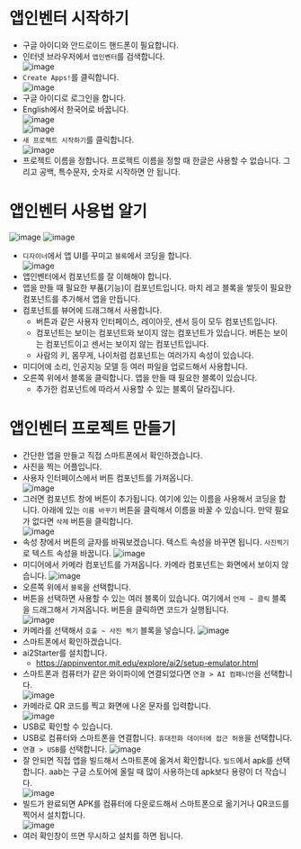 # 앱인벤터 시작하기
* 구글 아이디와 안드로이드 핸드폰이 필요합니다.
* 인터넷 브라우저에서 ```앱인벤터```를 검색합니다.   
![image](https://github.com/itple-sw/appinventer/assets/76088532/a22a1d0b-a774-4ff7-97ea-213b7b58e3d3)
* ```Create Apps!```를 클릭합니다.      
![image](https://github.com/itple-sw/appinventer/assets/76088532/9d388472-8c40-44b0-bbab-65652ad3a9c2)
* 구글 아이디로 로그인을 합니다.
* English에서 한국어로 바꿉니다.      
![image](https://github.com/itple-sw/appinventer/assets/76088532/3fdf1fcc-5f5b-4749-8426-e4dedd1837c5)   
![image](https://github.com/itple-sw/appinventer/assets/76088532/80c814fb-d0c2-43ea-9638-415631cd5ee9)
* ```새 프로젝트 시작하기```를 클릭합니다.   
![image](https://github.com/itple-sw/appinventer/assets/76088532/b726482e-3731-41c9-9977-df9a78df92d9)
* 프로젝트 이름을 정합니다. 프로젝트 이름을 정할 때 한글은 사용할 수 없습니다. 그리고 공백, 특수문자, 숫자로 시작하면 안 됩니다.

# 앱인벤터 사용법 알기
![image](https://github.com/itple-sw/appinventer/assets/76088532/f7340508-1003-4073-9423-1e9dd8c2b65f)
![image](https://github.com/itple-sw/appinventer/assets/76088532/f663f1c1-da00-4fac-8fee-2c39704f88c4)
* ```디자이너```에서 앱 UI를 꾸미고 ```블록```에서 코딩을 합니다.   
![image](https://github.com/itple-sw/appinventer/assets/76088532/2e8439aa-9024-4ec6-8425-abb457c921b7)
* 앱인벤터에서 컴포넌트를 잘 이해해야 합니다.
* 앱을 만들 때 필요한 부품(기능)이 컴포넌트입니다. 마치 레고 블록을 쌓듯이 필요한 컴포넌트를 추가해서 앱을 만듭니다.
* 컴포넌트를 뷰어에 드래그해서 사용합니다. 
  * 버튼과 같은 사용자 인터페이스, 레이아웃, 센서 등이 모두 컴포넌트입니다.
  * 컴포넌트는 보이는 컴포넌트와 보이지 않는 컴포넌트가 있습니다. 버튼는 보이는 컴포넌트이고 센서는 보이지 않는 컴포넌트입니다.
  * 사람의 키, 몸무게, 나이처럼 컴포넌트는 여러가지 속성이 있습니다.
* 미디어에 소리, 인공지능 모델 등 여러 파일을 업로드해서 사용합니다.
* 오른쪽 위에서 블록을 클릭합니다. 앱을 만들 때 필요한 블록이 있습니다.
  * 추가한 컴포넌트에 따라서 사용할 수 있는 블록이 달라집니다. 

# 앱인벤터 프로젝트 만들기
* 간단한 앱을 만들고 직접 스마트폰에서 확인하겠습니다.
* 사진을 찍는 어플입니다.
* 사용자 인터페이스에서 버튼 컴포넌트를 가져옵니다.   
![image](https://github.com/itple-sw/appinventer/assets/76088532/b9e0153d-92de-4e5b-bfa5-cd7fd75519e6)
* 그러면 컴포넌트 창에 버튼이 추가됩니다. 여기에 있는 이름을 사용해서 코딩을 합니다. 아래에 있는 ```이름 바꾸기``` 버튼을 클릭해서 이름을 바꿀 수 있습니다. 만약 필요가 없다면 ```삭제``` 버튼을 클릭합니다.   
![image](https://github.com/itple-sw/appinventer/assets/76088532/5cf6c860-34c5-4598-8d9f-3d32d0a8c606)
* 속성 창에서 버튼의 글자를 바꿔보겠습니다. 텍스트 속성을 바꾸면 됩니다. ```사진찍기```로 텍스트 속성을 바꿉니다. 
![image](https://github.com/itple-sw/appinventer/assets/76088532/0b4be097-a537-47ed-b90a-7d592a579bb4)
* 미디어에서 카메라 컴포넌트를 가져옵니다. 카메라 컴포넌트는 화면에서 보이지 않습니다.
![image](https://github.com/itple-sw/appinventer/assets/76088532/bb9a3ff1-e624-4cac-bfcc-f092ddfd31a4)
* 오른쪽 위에서 ```블록```을 선택합니다.
* 버튼을 선택하면 사용할 수 있는 여러 블록이 있습니다. 여기에서 ```언제 ~ 클릭``` 블록을 드래그해서 가져옵니다. 버튼을 클릭하면 코드가 실행됩니다.    
![image](https://github.com/itple-sw/appinventer/assets/76088532/9b167c9c-95b5-4159-b44c-9bf7fd12838c)
* 카메라를 선택해서 ```호출 ~ 사진 찍기``` 블록을 넣습니다.
![image](https://github.com/itple-sw/appinventer/assets/76088532/04f4f7fe-874f-4e40-b110-48573d7ff079)
* 스마트폰에서 확인하겠습니다.
* ai2Starter를 설치합니다.
  * https://appinventor.mit.edu/explore/ai2/setup-emulator.html 
* 스마트폰과 컴퓨터가 같은 와이파이에 연결되었다면 ```연결 > AI 컴패니언```을 선택합니다.   
 ![image](https://github.com/itple-sw/appinventer/assets/76088532/20727428-8416-4d8d-87be-8abcc5ca7cbb)
* 카메라로 QR 코드를 찍고 화면에 나온 문자를 입력합니다.   
![image](https://github.com/itple-sw/appinventer/assets/76088532/bde78ef8-888d-4412-9cb9-7e4a446c1631)
* USB로 확인할 수 있습니다.
* USB로 컴퓨터와 스마트폰을 연결합니다. ```휴대전화 데이터에 접근 허용```을 선택합니다.
* ```연결 > USB```를 선택합니다.
![image](https://github.com/itple-sw/appinventer/assets/76088532/95491d8d-f981-47ef-aa3b-6170cd3810a0)
* 잘 안되면 직접 앱을 빌드해서 스마트폰에 옮겨서 확인합니다. ```빌드```에서 apk를 선택합니다. aab는 구글 스토어에 올릴 때 많이 사용하는데 apk보다 용량이 더 작습니다.   
![image](https://github.com/itple-sw/appinventer/assets/76088532/7b35f043-8407-4652-9a38-f5abdf58357a)
* 빌드가 완료되면 APK를 컴퓨터에 다운로드해서 스마트폰으로 옮기거나 QR코드를 찍어서 설치합니다.   
![image](https://github.com/itple-sw/appinventer/assets/76088532/06441030-2d18-433b-9877-059fca3e6861)
* 여러 확인창이 뜨면 무시하고 설치를 하면 됩니다. 



 








 
 
